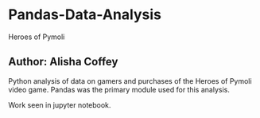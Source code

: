 # Pandas-Data-Analysis
Heroes of Pymoli

Author: Alisha Coffey
--------

Python analysis of data on gamers and purchases of the Heroes of Pymoli video game. Pandas was the primary module used for this analysis. 

Work seen in jupyter notebook.
